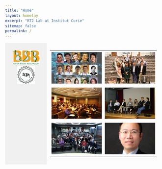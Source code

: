 ```yaml
---
title: "Home"
layout: homelay
excerpt: "RT2 Lab at Institut Curie"
sitemap: false
permalink: /
---
```


<div style="display: flex; flex-direction: row;">
  <div class="left" style="flex-basis: 25%; background-color: #f0f0f0; padding: 10px;">
    
<p align="center"> 
<img src="images/logo/bbb_logo_yl_xl_v1.jpg" alt="logo example 2" style="width:75%;height:75%">
<img src="images/logo/screen_shot_2018-02-19_at_10.50.36_am_0.png" alt="logo example 3" style="width:50%;height:50%" >
</p>

  </div>
  
  <div style="flex-basis: 75%; padding: 10px;">

<table>
  <tr>
    <td style="padding: 5px;"><img src="images/slider/flyer_v9.jpg"></td>
    <td style="padding: 5px;"><img src="images/slider/screen_shot_2019-07-01_at_7.56.36_pm.png"></td>
  </tr>
  <tr>
    <td style="padding: 5px;"><img src="images/slider/screen_shot_2019-07-01_at_7.57.12_pm.png"></td>
    <td style="padding: 5px;"><img src="images/slider/screen_shot_2019-07-01_at_7.57.26_pm.png"></td>
  </tr>
  <tr>
    <td style="padding: 5px;"><img src="images/slider/screen_shot_2019-11-24_at_10.01.38_am.png"></td>
    <td style="padding: 5px;"><img src="images/slider/screen_shot_2019-09-13_at_9.46.14_pm.png"></td>
  </tr>
</table>

  </div>

</div>
